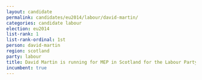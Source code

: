 ```yaml
---
layout: candidate
permalink: candidates/eu2014/labour/david-martin/
categories: candidate labour
election: eu2014
list-rank: 1
list-rank-ordinal: 1st
person: david-martin
region: scotland
party: labour
title: David Martin is running for MEP in Scotland for the Labour Party
incumbent: true
---
```

